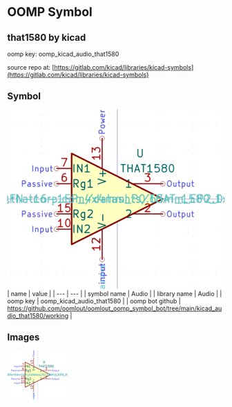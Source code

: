 # OOMP Symbol  
## that1580  by kicad  
  
oomp key: oomp_kicad_audio_that1580  
  
source repo at: [https://gitlab.com/kicad/libraries/kicad-symbols](https://gitlab.com/kicad/libraries/kicad-symbols)  
## Symbol  
  
[![working.png](working_600.png)](working.png)  
| name | value | 
| --- | --- | 
| symbol name | Audio | 
| library name | Audio | 
| oomp key | oomp_kicad_audio_that1580 | 
| oomp bot github | https://github.com/oomlout/oomlout_oomp_symbol_bot/tree/main/kicad_audio_that1580/working | 
## Images  
  
[![working.png](working_140.png)](working.png)  
